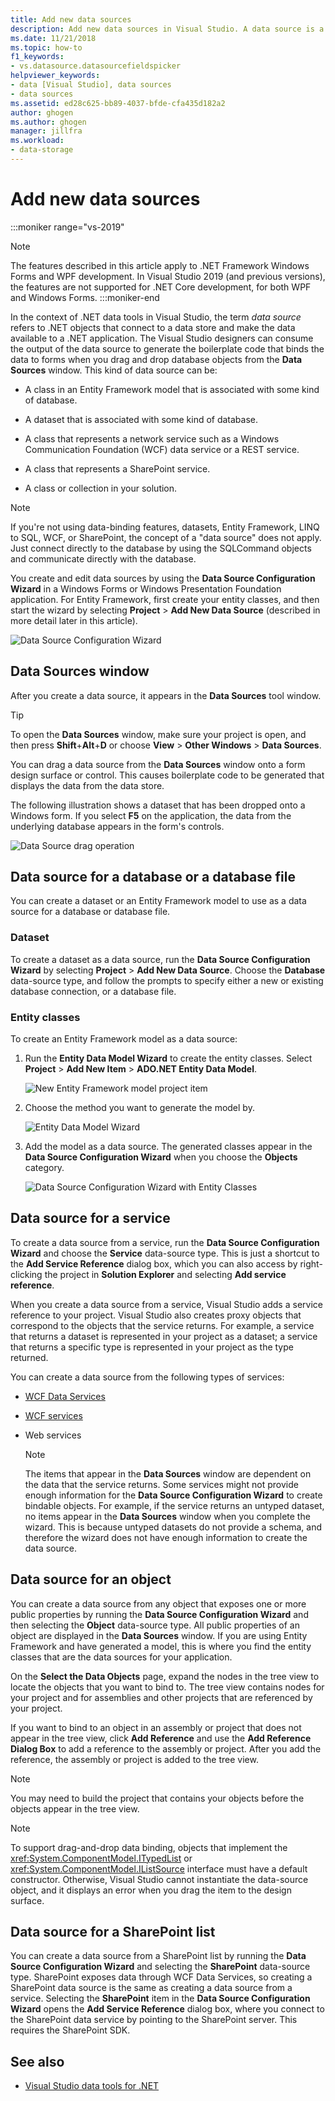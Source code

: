 ```yaml
---
title: Add new data sources
description: Add new data sources in Visual Studio. A data source is a .NET object that connects to a data store and make the data available to a .NET application.
ms.date: 11/21/2018
ms.topic: how-to
f1_keywords:
- vs.datasource.datasourcefieldspicker
helpviewer_keywords:
- data [Visual Studio], data sources
- data sources
ms.assetid: ed28c625-bb89-4037-bfde-cfa435d182a2
author: ghogen
ms.author: ghogen
manager: jillfra
ms.workload:
- data-storage
---
```

# Add new data sources

:::moniker range="vs-2019"
> [!NOTE]
> The features described in this article apply to .NET Framework Windows Forms and WPF development. In Visual Studio 2019 (and previous versions), the features are not supported for .NET Core development, for both WPF and Windows Forms.
:::moniker-end

In the context of .NET data tools in Visual Studio, the term *data source* refers to .NET objects that connect to a data store and make the data available to a .NET application. The Visual Studio designers can consume the output of the data source to generate the boilerplate code that binds the data to forms when you drag and drop database objects from the **Data Sources** window. This kind of data source can be:

- A class in an Entity Framework model that is associated with some kind of database.

- A dataset that is associated with some kind of database.

- A class that represents a network service such as a Windows Communication Foundation (WCF) data service or a REST service.

- A class that represents a SharePoint service.

- A class or collection in your solution.

> [!NOTE]
> If you're not using data-binding features, datasets, Entity Framework, LINQ to SQL, WCF, or SharePoint, the concept of a "data source" does not apply. Just connect directly to the database by using the SQLCommand objects and communicate directly with the database.

You create and edit data sources by using the **Data Source Configuration Wizard** in a Windows Forms or Windows Presentation Foundation application. For Entity Framework, first create your entity classes, and then start the wizard by selecting **Project** > **Add New Data Source** (described in more detail later in this article).

![Data Source Configuration Wizard](../data-tools/media/data-source-configuration-wizard.png)

## Data Sources window

After you create a data source, it appears in the **Data Sources** tool window.

> [!TIP]
> To open the **Data Sources** window, make sure your project is open, and then press **Shift**+**Alt**+**D** or choose **View** > **Other Windows** > **Data Sources**.

You can drag a data source from the **Data Sources** window onto a form design surface or control. This causes boilerplate code to be generated that displays the data from the data store.

The following illustration shows a dataset that has been dropped onto a Windows form. If you select **F5** on the application, the data from the underlying database appears in the form's controls.

![Data Source drag operation](../data-tools/media/raddata-data-source-drag-operation.png)

## Data source for a database or a database file

You can create a dataset or an Entity Framework model to use as a data source for a database or database file.

### Dataset

To create a dataset as a data source, run the **Data Source Configuration Wizard** by selecting **Project** > **Add New Data Source**. Choose the **Database** data-source type, and follow the prompts to specify either a new or existing database connection, or a database file.

### Entity classes

To create an Entity Framework model as a data source:

1. Run the **Entity Data Model Wizard** to create the entity classes. Select **Project** > **Add New Item** > **ADO.NET Entity Data Model**.

   ![New Entity Framework model project item](../data-tools/media/raddata-new-entity-framework-model-project-item.png)

1. Choose the method you want to generate the model by.

   ![Entity Data Model Wizard](../data-tools/media/raddata-entity-data-model-wizard.png)

1. Add the model as a data source. The generated classes appear in the **Data Source Configuration Wizard** when you choose the **Objects** category.

   ![Data Source Configuration Wizard with Entity Classes](../data-tools/media/raddata-data-source-configuration-wizard-with-entity-classes.png)

## Data source for a service

To create a data source from a service, run the **Data Source Configuration Wizard** and choose the **Service** data-source type. This is just a shortcut to the **Add Service Reference** dialog box, which you can also access by right-clicking the project in **Solution Explorer** and selecting **Add service reference**.

When you create a data source from a service, Visual Studio adds a service reference to your project. Visual Studio also creates proxy objects that correspond to the objects that the service returns. For example, a service that returns a dataset is represented in your project as a dataset; a service that returns a specific type is represented in your project as the type returned.

You can create a data source from the following types of services:

- [WCF Data Services](/dotnet/framework/data/wcf/wcf-data-services-overview)

- [WCF services](../data-tools/windows-communication-foundation-services-and-wcf-data-services-in-visual-studio.md)

- Web services

    > [!NOTE]
    > The items that appear in the **Data Sources** window are dependent on the data that the service returns. Some services might not provide enough information for the **Data Source Configuration Wizard** to create bindable objects. For example, if the service returns an untyped dataset, no items appear in the **Data Sources** window when you complete the wizard. This is because untyped datasets do not provide a schema, and therefore the wizard does not have enough information to create the data source.

## Data source for an object

You can create a data source from any object that exposes one or more public properties by running the **Data Source Configuration Wizard** and then selecting the **Object** data-source type. All public properties of an object are displayed in the **Data Sources** window. If you are using Entity Framework and have generated a model, this is where you find the entity classes that are the data sources for your application.

On the **Select the Data Objects** page, expand the nodes in the tree view to locate the objects that you want to bind to. The tree view contains nodes for your project and for assemblies and other projects that are referenced by your project.

If you want to bind to an object in an assembly or project that does not appear in the tree view, click **Add Reference** and use the **Add Reference Dialog Box** to add a reference to the assembly or project. After you add the reference, the assembly or project is added to the tree view.

> [!NOTE]
> You may need to build the project that contains your objects before the objects appear in the tree view.

> [!NOTE]
> To support drag-and-drop data binding, objects that implement the <xref:System.ComponentModel.ITypedList> or <xref:System.ComponentModel.IListSource> interface must have a default constructor. Otherwise, Visual Studio cannot instantiate the data-source object, and it displays an error when you drag the item to the design surface.

## Data source for a SharePoint list

You can create a data source from a SharePoint list by running the **Data Source Configuration Wizard** and selecting the **SharePoint** data-source type. SharePoint exposes data through WCF Data Services, so creating a SharePoint data source is the same as creating a data source from a service. Selecting the **SharePoint** item in the **Data Source Configuration Wizard** opens the **Add Service Reference** dialog box, where you connect to the SharePoint data service by pointing to the SharePoint server. This requires the SharePoint SDK.

## See also

- [Visual Studio data tools for .NET](../data-tools/visual-studio-data-tools-for-dotnet.md)
